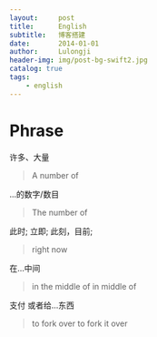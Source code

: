 ```yaml
---
layout:     post
title:      English
subtitle:   博客搭建
date:       2014-01-01
author:     Lulongji
header-img: img/post-bg-swift2.jpg
catalog: true
tags:
    - english
---
```


# Phrase

许多、大量

>A number of  

...的数字/数目

>The number of

此时; 立即; 此刻，目前;

>right now

在...中间

>in the middle of 
>in middle of

支付 或者给...东西

>to fork over
>to fork it over

